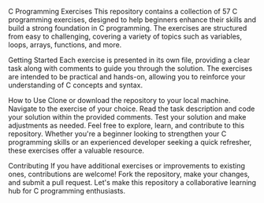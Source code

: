 C Programming Exercises
This repository contains a collection of 57 C programming exercises, designed to help beginners enhance their skills and build a strong foundation in C programming. The exercises are structured from easy to challenging, covering a variety of topics such as variables, loops, arrays, functions, and more.

Getting Started
Each exercise is presented in its own file, providing a clear task along with comments to guide you through the solution. The exercises are intended to be practical and hands-on, allowing you to reinforce your understanding of C concepts and syntax.

How to Use
Clone or download the repository to your local machine.
Navigate to the exercise of your choice.
Read the task description and code your solution within the provided comments.
Test your solution and make adjustments as needed.
Feel free to explore, learn, and contribute to this repository. Whether you're a beginner looking to strengthen your C programming skills or an experienced developer seeking a quick refresher, these exercises offer a valuable resource.

Contributing
If you have additional exercises or improvements to existing ones, contributions are welcome! Fork the repository, make your changes, and submit a pull request. Let's make this repository a collaborative learning hub for C programming enthusiasts.
